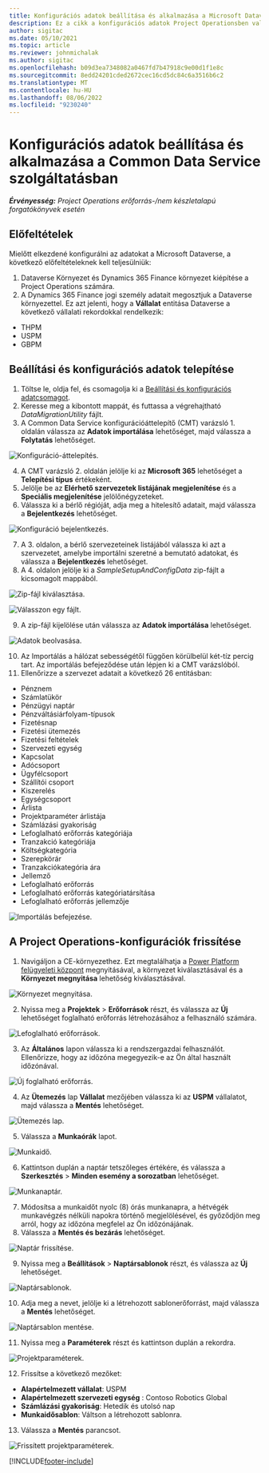 ```yaml
---
title: Konfigurációs adatok beállítása és alkalmazása a Microsoft Dataverse szolgáltatásban
description: Ez a cikk a konfigurációs adatok Project Operationsben való beállításáról és alkalmazásáról nyújt tájékoztatást.
author: sigitac
ms.date: 05/10/2021
ms.topic: article
ms.reviewer: johnmichalak
ms.author: sigitac
ms.openlocfilehash: b09d3ea7348082a0467fd7b47918c9e00d1f1e8c
ms.sourcegitcommit: 8edd24201cded2672cec16cd5dc84c6a3516b6c2
ms.translationtype: MT
ms.contentlocale: hu-HU
ms.lasthandoff: 08/06/2022
ms.locfileid: "9230240"
---
```

# <a name="set-up-and-apply-configuration-data-in-the-common-data-service"></a>Konfigurációs adatok beállítása és alkalmazása a Common Data Service szolgáltatásban 

_**Érvényesség:** Project Operations erőforrás-/nem készletalapú forgatókönyvek esetén_



## <a name="prerequisites"></a>Előfeltételek

Mielőtt elkezdené konfigurálni az adatokat a Microsoft Dataverse, a következő előfeltételeknek kell teljesülniük:

1.  Dataverse Környezet és Dynamics 365 Finance környezet kiépítése a Project Operations számára.
2.  A Dynamics 365 Finance jogi személy adatait megosztjuk a Dataverse környezettel. Ez azt jelenti, hogy a **Vállalat** entitása Dataverse a következő vállalati rekordokkal rendelkezik:
  - THPM
  - USPM
  - GBPM

## <a name="install-setup-and-configuration-data"></a>Beállítási és konfigurációs adatok telepítése

1. Töltse le, oldja fel, és csomagolja ki a [Beállítási és konfigurációs adatcsomagot](https://download.microsoft.com/download/e/2/d/e2da6c98-d5dd-450c-aabe-fd6bf2ba374b/ProjOpsSampleSetupData-%20Integrated%20Latest.zip).
2. Keresse meg a kibontott mappát, és futtassa a végrehajtható *DataMigrationUtility* fájlt.
3. A Common Data Service konfigurációáttelepítő (CMT) varázsló 1. oldalán válassza az **Adatok importálása** lehetőséget, majd válassza a **Folytatás** lehetőséget.

![Konfiguráció-áttelepítés.](./media/1ConfigurationMigration.png)

4. A CMT varázsló 2. oldalán jelölje ki az **Microsoft 365** lehetőséget a **Telepítési típus** értékeként.
5. Jelölje be az **Elérhető szervezetek listájának megjelenítése** és a **Speciális megjelenítése** jelölőnégyzeteket.
6. Válassza ki a bérlő régióját, adja meg a hitelesítő adatait, majd válassza a **Bejelentkezés** lehetőséget.

![Konfiguráció bejelentkezés.](./media/2ConfigurationSignin.png)

7. A 3. oldalon, a bérlő szervezeteinek listájából válassza ki azt a szervezetet, amelybe importálni szeretné a bemutató adatokat, és válassza a **Bejelentkezés** lehetőséget.
8. A 4. oldalon jelölje ki a *SampleSetupAndConfigData* zip-fájlt a kicsomagolt mappából.

![Zip-fájl kiválasztása.](./media/3ZipFile.png)

![Válasszon egy fájlt.](./media/4SelectAFile.png)

9. A zip-fájl kijelölése után válassza az **Adatok importálása** lehetőséget.

![Adatok beolvasása.](./media/5ImportData.png)

10. Az Importálás a hálózat sebességétől függően körülbelül két-tíz percig tart. Az importálás befejeződése után lépjen ki a CMT varázslóból. 
11. Ellenőrizze a szervezet adatait a következő 26 entitásban:

  - Pénznem
  - Számlatükör
  - Pénzügyi naptár
  - Pénzváltásiárfolyam-típusok
  - Fizetésnap
  - Fizetési ütemezés
  - Fizetési feltételek
  - Szervezeti egység
  - Kapcsolat
  - Adócsoport
  - Ügyfélcsoport
  - Szállítói csoport
  - Kiszerelés
  - Egységcsoport
  - Árlista
  - Projektparaméter árlistája
  - Számlázási gyakoriság
  - Lefoglalható erőforrás kategóriája
  - Tranzakció kategóriája
  - Költségkategória
  - Szerepkörár
  - Tranzakciókategória ára
  - Jellemző
  - Lefoglalható erőforrás
  - Lefoglalható erőforrás kategóriatársítása
  - Lefoglalható erőforrás jellemzője

![Importálás befejezése.](./media/6CompleteImport.png)

## <a name="update-project-operations-configurations"></a>A Project Operations-konfigurációk frissítése

1. Navigáljon a CE-környezethez. Ezt megtalálhatja a [Power Platform felügyeleti központ](https://admin.powerplatform.microsoft.com/environments) megnyitásával, a környezet kiválasztásával és a **Környezet megnyitása** lehetőség kiválasztásával. 

![Környezet megnyitása.](./media/7OpenEnvironment.png)

2. Nyissa meg a **Projektek** > **Erőforrások** részt, és válassza az **Új** lehetőséget foglalható erőforrás létrehozásához a felhasználó számára.

![Lefoglalható erőforrások.](./media/8BookableResources.png)

3. Az **Általános** lapon válassza ki a rendszergazdai felhasználót. Ellenőrizze, hogy az időzóna megegyezik-e az Ön által használt időzónával. 

![Új foglalható erőforrás.](./media/9NewBookableResource.png)

4. Az **Ütemezés** lap **Vállalat** mezőjében válassza ki az **USPM** vállalatot, majd válassza a **Mentés** lehetőséget. 

![Ütemezés lap.](./media/10SchedulingTab.png)

5. Válassza a **Munkaórák** lapot.  

![Munkaidő.](./media/11WorkHours.png)

6. Kattintson duplán a naptár tetszőleges értékére, és válassza a **Szerkesztés** > **Minden esemény a sorozatban** lehetőséget. 

![Munkanaptár.](./media/12WorkCalendar.png)

7. Módosítsa a munkaidőt nyolc (8) órás munkanapra, a hétvégék munkavégzés nélküli napokra történő megjelölésével, és győződjön meg arról, hogy az időzóna megfelel az Ön időzónájának. 
8. Válassza a **Mentés és bezárás** lehetőséget.

![Naptár frissítése.](./media/13UpdateCalendar.png)

9. Nyissa meg a **Beállítások** > **Naptársablonok** részt, és válassza az **Új** lehetőséget.
 
 ![Naptársablonok.](./media/14CalendarTemplates.png)
 
 10. Adja meg a nevet, jelölje ki a létrehozott sablonerőforrást, majd válassza a **Mentés** lehetőséget. 
 
 ![Naptársablon mentése.](./media/15SaveCalendarTemplate.png)
 
 11. Nyissa meg a **Paraméterek** részt és kattintson duplán a rekordra. 
 
 ![Projektparaméterek.](./media/16ProjectParameters.png)
 
12. Frissítse a következő mezőket:

 - **Alapértelmezett vállalat**: USPM
 - **Alapértelmezett szervezeti egység** : Contoso Robotics Global
 - **Számlázási gyakoriság**: Hetedik és utolsó nap
 - **Munkaidősablon**: Váltson a létrehozott sablonra.

13. Válassza a **Mentés** parancsot. 

![Frissített projektparaméterek.](./media/17UpdatedProjectParameters.png)


[!INCLUDE[footer-include](../includes/footer-banner.md)]

